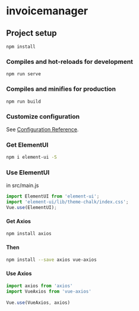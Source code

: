 # invoicemanager

## Project setup
```
npm install
```

### Compiles and hot-reloads for development
```
npm run serve
```

### Compiles and minifies for production
```
npm run build
```

### Customize configuration
See [Configuration Reference](https://cli.vuejs.org/config/).



### Get ElementUI

```bash
npm i element-ui -S
```
### Use ElementUI

in src/main.js

```js
import ElementUI from 'element-ui';
import 'element-ui/lib/theme-chalk/index.css';
Vue.use(ElementUI);
```



#### Get Axios

```bash
npm install axios
```

#### Then

```bash
npm install --save axios vue-axios
```

#### Use Axios

```js
import axios from 'axios'
import VueAxios from 'vue-axios'
 
Vue.use(VueAxios, axios)
```

